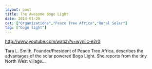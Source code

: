 ```yaml
---
layout: post
title: The Awesome Bogo Light
date: 2014-01-29
cat: ["Organizations","Peace Tree Africa","Rural Solar"]
tag: ["bogo light"]
---
```


http://www.youtube.com/watch?v=wynilc-e2r0  

Tara L. Smith, Founder/President of Peace Tree Africa, describes the advantages of the solar powered Bogo Light. She reports from the tiny North West village...